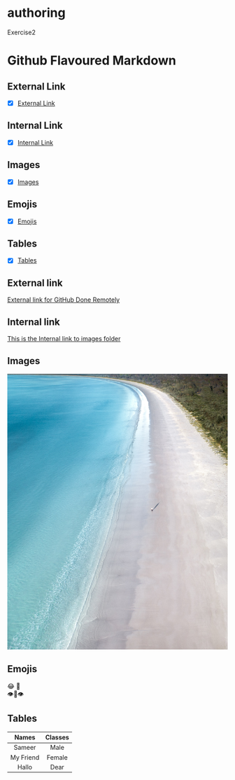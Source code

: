 # authoring
Exercise2
# Github Flavoured Markdown
## External Link
 - [x] [External Link](#External_Link)



 
## Internal Link
- [x] [Internal Link](#Internal_Link)



## Images
- [x] [Images](Images)




## Emojis
- [x] [Emojis](Emojis)





## Tables
- [x] [Tables](Tables)




## <a name="External_Link">External link</a> 
[External link for GitHub Done Remotely](https://help.github.com/)

## <a name="Internal_Link">Internal link</a> 
[This is the Internal link to images folder](https://github.com/BanSameer/authoring/tree/main/Picturesfolderex2)

## <a name="Images">Images</a> 
![This is an Image from Image folder](https://github.com/BanSameer/authoring/blob/main/Picturesfolderex2/pexels-ben-mack-5326942.jpg)

## <a name="Emojis">Emojis</a> 
:joy: 🤖
\
👁👄👁

## <a name="Tables">Tables</a>
Names | Classes |
:----:|:------:
Sameer| Male |
My Friend | Female|
Hallo | Dear 


 
 
 
 
  



